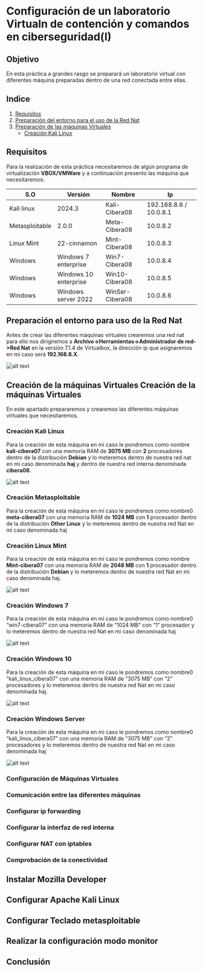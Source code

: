# Configuración de un laboratorio Virtualn de contención y comandos en ciberseguridad(I)
## Objetivo 

En esta práctica a grandes rasgo se preparará un laboratorio virtual con diferentes máquina preparadas dentro de una red conectada entre ellas.

## Indice

1. [Requisitos](#requisitos)
2. [Preparación del entorno para el uso de la Red Nat](#preparación-el-entorno-para-uso-de-la-red-nat)
3. [Preparación de las máquinas Virtuales](#creación-de-la-máquinas-virtuales-creación-de-la-máquinas-virtuales)
    - [Creación Kali Linux](#creación-kali-linux)

## Requisitos 

Para la realización de esta práctica necesitaremos de algún programa de virtualización **VBOX/VMWare** y a continuación presento las máquina que necesitaremos:

| S.O            |  Versión              |  Nombre         |  Ip                    |
|----------------|-----------------------|-----------------|------------------------|
| Kali linux     | 2024.3                | Kali-Cibera08   | 192.168.8.6 / 10.0.8.1 |
| Metasploitable | 2.0.0                 | Meta-Cibera08   | 10.0.8.2               |
| Linux Mint     | 22-cinnamon           | Mint-Cibera08   | 10.0.8.3               | 
| Windows        | Windows 7 enterprise  | Win7-Cibera08   | 10.0.8.4               |
| Windows        | Windows 10 enterprise | Win10-Cibera08  | 10.0.8.5               |
| Windows        | Windows server 2022   | WinSer-Cibera08 | 10.0.8.6               |

## Preparación el entorno para uso de la Red Nat 

Antes de crear las diferentes máquinas virtuales crearemos una red nat para
ello nos dirigiremos a **Archivo->Herramientas->Administrador de red->Red Nat**
en la versión 7.1.4 de Virtualbox, la dirección ip que asignaremos en mi caso será
**192.168.8.X**.

![alt text](image.png)

## Creación de la máquinas Virtuales Creación de la máquinas Virtuales
En este apartado prepararemos y crearemos las diferentes máquinas virtuales
que necesitaremos. 
### Creación Kali Linux
Para la creación de esta máquina en mi caso le pondremos como nombre **kali-cibera07** con una memoria RAM de **3075 MB** con **2** procesadores dentro de la distribución **Debian** y lo meteremos dentro de nuestra red nat en mi caso denominada **haj** y dentro de nuestra red interna denominada **cibera08**.

![alt text](image-1.png)

### Creación Metasploitable
Para la creación de esta máquina en mi caso le pondremos como nombre0
**meta-cibera07** con una memoria RAM de **1024 MB** con **1** procesador dentro
de la distribución **Other Linux** y lo meteremos dentro de nuestra red Nat en mi caso denominada haj

### Creación Linux Mint
Para la creación de esta máquina en mi caso le pondremos como nombre
**Mint-cibera07** con una memoria RAM de **2048 MB** con **1** procesador dentro
de la distribución **Debian** y lo meteremos dentro de nuestra red Nat en mi caso
denominada haj.

![alt text](image-2.png)

### Creación Windows 7
Para la creación de esta máquina en mi caso le pondremos como nombre0
“win7-cibera07” con una memoria RAM de “1024 MB” con “1” procesador y lo
meteremos dentro de nuestra red Nat en mi caso denominada haj

![alt text](image-3.png)

### Creación Windows 10
Para la creación de esta máquina en mi caso le pondremos como nombre0
“kali_linux_cibera07” con una memoria RAM de “3075 MB” con “2” procesadores
y lo meteremos dentro de nuestra red Nat en mi caso denominada haj.

![alt text](image-4.png)

### Creación Windows Server
Para la creación de esta máquina en mi caso le pondremos como nombre0
“kali_linux_cibera07” con una memoria RAM de “3075 MB” con “2” procesadores
y lo meteremos dentro de nuestra red Nat en mi caso denominada haj

![alt text](image-5.png)

### Configuración de Máquinas Virtuales 
### Comunicación entre las diferentes máquinas 
### Configurar ip forwarding 
### Configurar la interfaz de red interna
### Configurar NAT con iptables 
### Comprobación de la conectividad 
## Instalar Mozilla Developer 
## Configurar Apache Kali Linux 
## Configurar Teclado metasploitable 
## Realizar la configuración modo monitor 
## Conclusión 

